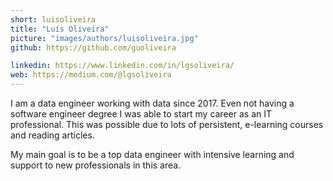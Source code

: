 ```yaml
---
short: luisoliveira
title: "Luís Oliveira"
picture: "images/authors/luisoliveira.jpg"
github: https://github.com/guoliveira

linkedin: https://www.linkedin.com/in/lgsoliveira/
web: https://medium.com/@lgsoliveira
---
```


I am a data engineer working with data since 2017. 
Even not having a software engineer degree I was able to start my career as an IT professional. This was possible due to lots of persistent, e-learning courses and reading articles.

My main goal is to be a top data engineer with intensive learning and support to new professionals in this area. 
